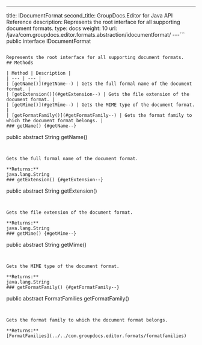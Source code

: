 ---
title: IDocumentFormat
second_title: GroupDocs.Editor for Java API Reference
description: Represents the root interface for all supporting document formats.
type: docs
weight: 10
url: /java/com.groupdocs.editor.formats.abstraction/idocumentformat/
---```
public interface IDocumentFormat
```

Represents the root interface for all supporting document formats.
## Methods

| Method | Description |
| --- | --- |
| [getName()](#getName--) | Gets the full formal name of the document format. |
| [getExtension()](#getExtension--) | Gets the file extension of the document format. |
| [getMime()](#getMime--) | Gets the MIME type of the document format. |
| [getFormatFamily()](#getFormatFamily--) | Gets the format family to which the document format belongs. |
### getName() {#getName--}
```
public abstract String getName()
```


Gets the full formal name of the document format.

**Returns:**
java.lang.String
### getExtension() {#getExtension--}
```
public abstract String getExtension()
```


Gets the file extension of the document format.

**Returns:**
java.lang.String
### getMime() {#getMime--}
```
public abstract String getMime()
```


Gets the MIME type of the document format.

**Returns:**
java.lang.String
### getFormatFamily() {#getFormatFamily--}
```
public abstract FormatFamilies getFormatFamily()
```


Gets the format family to which the document format belongs.

**Returns:**
[FormatFamilies](../../com.groupdocs.editor.formats/formatfamilies)

